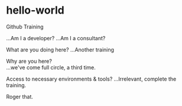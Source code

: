 # hello-world

Github Training 

...Am I a developer? 
...Am I a consultant? 

What are you doing here? 
...Another training 

Why are you here?  
...we've come full circle, a third time. 

Access to necessary environments & tools? 
...Irrelevant, complete the training. 

Roger that. 
